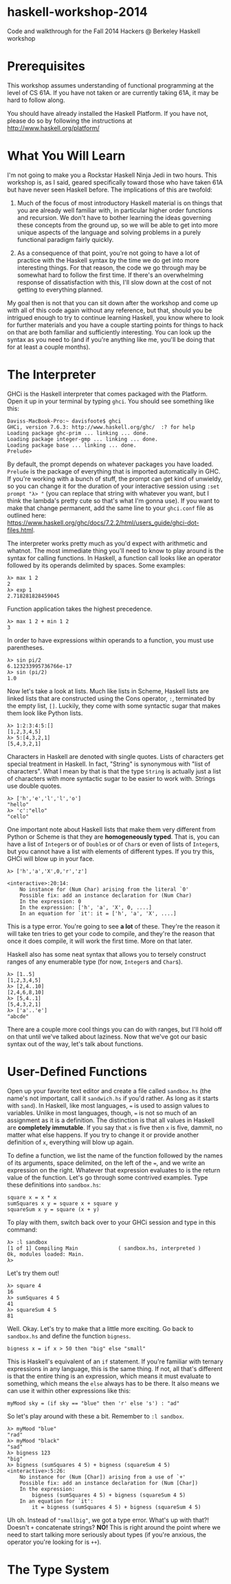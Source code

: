 haskell-workshop-2014
=====================

Code and walkthrough for the Fall 2014 Hackers @ Berkeley Haskell workshop

Prerequisites
=============
This workshop assumes understanding of functional programming at the level of CS 61A. If you have not taken or are currently taking 61A, it may be hard to follow along. 

You should have already installed the Haskell Platform. If you have not, please do so by following the instructions at http://www.haskell.org/platform/

What You Will Learn
===================
I'm not going to make you a Rockstar Haskell Ninja Jedi in two hours. This workshop is, as I said, geared specifically toward those who have taken 61A but have never seen Haskell before. The implications of this are twofold:

1. Much of the focus of most introductory Haskell material is on things that you are already well familiar with, in particular higher order functions and recursion. We don't have to bother learning the ideas governing these concepts from the ground up, so we will be able to get into more unique aspects of the language and solving problems in a purely functional paradigm fairly quickly. 

2. As a consequence of that point, you're not going to have a lot of practice with the Haskell syntax by the time we do get into more interesting things. For that reason, the code we go through may be somewhat hard to follow the first time. If there's an overwhelming response of dissatisfaction with this, I'll slow down at the cost of not getting to everything planned. 

My goal then is not that you can sit down after the workshop and come up with all of this code again without any reference, but that, should you be intrigued enough to try to continue learning Haskell, you know where to look for further materials and you have a couple starting points for things to hack on that are both familiar and sufficiently interesting. You can look up the syntax as you need to (and if you're anything like me, you'll be doing that for at least a couple months). 

The Interpreter
===============
GHCi is the Haskell interpreter that comes packaged with the Platform. Open it up in your terminal by typing `ghci`. You should see something like this:

    Daviss-MacBook-Pro:~ davisfoote$ ghci
    GHCi, version 7.6.3: http://www.haskell.org/ghc/  :? for help
    Loading package ghc-prim ... linking ... done.
    Loading package integer-gmp ... linking ... done.
    Loading package base ... linking ... done.
    Prelude> 
  
By default, the prompt depends on whatever packages you have loaded. `Prelude` is the package of everything that is imported automatically in GHC. If you're working with a bunch of stuff, the prompt can get kind of unwieldy, so you can change it for the duration of your interactive session using `:set prompt "λ> "` (you can replace that string with whatever you want, but I think the lambda's pretty cute so that's what I'm gonna use). If you want to make that change permanent, add the same line to your `ghci.conf` file as outlined here: https://www.haskell.org/ghc/docs/7.2.2/html/users_guide/ghci-dot-files.html.

The interpreter works pretty much as you'd expect with arithmetic and whatnot. The most immediate thing you'll need to know to play around is the syntax for calling functions. In Haskell, a function call looks like an operator followed by its operands delimited by spaces. Some examples:

    λ> max 1 2
    2
    λ> exp 1
    2.718281828459045
    
Function application takes the highest precedence. 

    λ> max 1 2 + min 1 2
    3
    
In order to have expressions within operands to a function, you must use parentheses.
    
    λ> sin pi/2
    6.123233995736766e-17
    λ> sin (pi/2)
    1.0

Now let's take a look at lists. Much like lists in Scheme, Haskell lists are linked lists that are constructed using the Cons operator, `:`, terminated by the empty list, `[]`. Luckily, they come with some syntactic sugar that makes them look like Python lists.

    λ> 1:2:3:4:5:[]
    [1,2,3,4,5]
    λ> 5:[4,3,2,1]
    [5,4,3,2,1]
    
Characters in Haskell are denoted with single quotes. Lists of characters get special treatment in Haskell. In fact, "String" is synonymous with "list of characters". What I mean by that is that the type `String` is actually just a list of characters with more syntactic sugar to be easier to work with. Strings use double quotes.

    λ> ['h','e','l','l','o']
    "hello"
    λ> 'c':"ello"
    "cello"
    
One important note about Haskell lists that make them very different from Python or Scheme is that they are **homogeneously typed**. That is, you can have a list of `Integer`s or of `Double`s or of `Char`s or even of lists of `Integer`s, but you cannot have a list with elements of different types. If you try this, GHCi will blow up in your face. 

    λ> ['h','a','X',0,'r','z']

    <interactive>:20:14:
        No instance for (Num Char) arising from the literal `0'
        Possible fix: add an instance declaration for (Num Char)
        In the expression: 0
        In the expression: ['h', 'a', 'X', 0, ....]
        In an equation for `it': it = ['h', 'a', 'X', ....]
        
This is a type error. You're going to see **a lot** of these. They're the reason it will take ten tries to get your code to compile, and they're the reason that once it does compile, it will work the first time. More on that later. 

Haskell also has some neat syntax that allows you to tersely construct ranges of any enumerable type (for now, `Integer`s and `Char`s).

    λ> [1..5]
    [1,2,3,4,5]
    λ> [2,4..10]
    [2,4,6,8,10]
    λ> [5,4..1]
    [5,4,3,2,1]
    λ> ['a'..'e']
    "abcde"

There are a couple more cool things you can do with ranges, but I'll hold off on that until we've talked about laziness. Now that we've got our basic syntax out of the way, let's talk about functions.

User-Defined Functions
======================
Open up your favorite text editor and create a file called `sandbox.hs` (the name's not important, call it `sandwich.hs` if you'd rather. As long as it starts with `sand`). In Haskell, like most languages, `=` is used to assign values to variables. Unlike in most languages, though, `=` is not so much of an assignment as it is a definition. The distinction is that all values in Haskell are **completely immutable**. If you say that `x` is five then `x` is five, dammit, no matter what else happens. If you try to change it or provide another definition of `x`, everything will blow up again. 

To define a function, we list the name of the function followed by the names of its arguments, space delimited, on the left of the `=`, and we write an expression on the right. Whatever that expression evaluates to is the return value of the function. Let's go through some contrived examples. Type these definitions into `sandbox.hs`:

    square x = x * x
    sumSquares x y = square x + square y
    squareSum x y = square (x + y)

To play with them, switch back over to your GHCi session and type in this command:

    λ> :l sandbox
    [1 of 1] Compiling Main             ( sandbox.hs, interpreted )
    Ok, modules loaded: Main.
    λ> 

Let's try them out!

    λ> square 4
    16
    λ> sumSquares 4 5
    41
    λ> squareSum 4 5
    81

Well. Okay. Let's try to make that a little more exciting. Go back to `sandbox.hs` and define the function `bigness`.

    bigness x = if x > 50 then "big" else "small"
    
This is Haskell's equivalent of an `if` statement. If you're familiar with ternary expressions in any language, this is the same thing. If not, all that's different is that the entire thing is an expression, which means it must evaluate to something, which means the `else` always has to be there. It also means we can use it within other expressions like this:
    
    myMood sky = (if sky == "blue" then 'r' else 's') : "ad"
    
So let's play around with these a bit. Remember to `:l sandbox`.

    λ> myMood "blue"
    "rad"
    λ> myMood "black"
    "sad"
    λ> bigness 123
    "big"
    λ> bigness (sumSquares 4 5) + bigness (squareSum 4 5)
    <interactive>:5:26:
        No instance for (Num [Char]) arising from a use of `+'
        Possible fix: add an instance declaration for (Num [Char])
        In the expression:
            bigness (sumSquares 4 5) + bigness (squareSum 4 5)
        In an equation for `it':
            it = bigness (sumSquares 4 5) + bigness (squareSum 4 5)
            
Uh oh. Instead of `"smallbig"`, we got a type error. What's up with that?! Doesn't `+` concatenate strings? **NO!** This is right around the point where we need to start talking more seriously about types (if you're anxious, the operator you're looking for is `++`).

The Type System
===============
